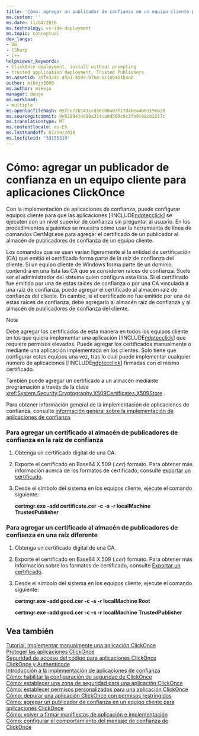 ```yaml
---
title: 'Cómo: agregar un publicador de confianza en un equipo cliente para aplicaciones ClickOnce | Microsoft Docs'
ms.custom: ''
ms.date: 11/04/2016
ms.technology: vs-ide-deployment
ms.topic: conceptual
dev_langs:
- VB
- CSharp
- C++
helpviewer_keywords:
- ClickOnce deployment, install without prompting
- trusted application deployment, Trusted Publishers
ms.assetid: 35fe324c-45a1-4509-b7be-5c18b4b1b4ab
author: mikejo5000
ms.author: mikejo
manager: douge
ms.workload:
- multiple
ms.openlocfilehash: 05fec72b143ccd36cb0a07f17d4bea4b6319eb20
ms.sourcegitcommit: 0e5289414d90a314ca0d560c0c3fe9c88cb2217c
ms.translationtype: MT
ms.contentlocale: es-ES
ms.lasthandoff: 07/19/2018
ms.locfileid: "39155319"
---
```

# <a name="how-to-add-a-trusted-publisher-to-a-client-computer-for-clickonce-applications"></a>Cómo: agregar un publicador de confianza en un equipo cliente para aplicaciones ClickOnce
Con la implementación de aplicaciones de confianza, puede configurar equipos cliente para que las aplicaciones [!INCLUDE[ndptecclick](../deployment/includes/ndptecclick_md.md)] se ejecuten con un nivel superior de confianza sin preguntar al usuario. En los procedimientos siguientes se muestra cómo usar la herramienta de línea de comandos CertMgr.exe para agregar el certificado de un publicador al almacén de publicadores de confianza de un equipo cliente.  
  
 Los comandos que se usan varían ligeramente si la entidad de certificación (CA) que emitió el certificado forma parte de la raíz de confianza del cliente. Si un equipo cliente de Windows forma parte de un dominio, contendrá en una lista las CA que se consideren raíces de confianza. Suele ser el administrador del sistema quien configura esta lista. Si el certificado fue emitido por una de estas raíces de confianza o por una CA vinculada a una raíz de confianza, puede agregar el certificado al almacén raíz de confianza del cliente. En cambio, si el certificado no fue emitido por una de estas raíces de confianza, debe agregarlo al almacén raíz de confianza y al almacén de publicadores de confianza del cliente.  
  
> [!NOTE]
>  Debe agregar los certificados de esta manera en todos los equipos cliente en los que quiera implementar una aplicación [!INCLUDE[ndptecclick](../deployment/includes/ndptecclick_md.md)] que requiere permisos elevados. Puede agregar los certificados manualmente o mediante una aplicación implementada en los clientes. Solo tiene que configurar estos equipos una vez, tras lo cual puede implementar cualquier número de aplicaciones [!INCLUDE[ndptecclick](../deployment/includes/ndptecclick_md.md)] firmadas con el mismo certificado.  
  
 También puede agregar un certificado a un almacén mediante programación a través de la clase <xref:System.Security.Cryptography.X509Certificates.X509Store> .  
  
 Para obtener información general de la implementación de aplicaciones de confianza, consulte [información general sobre la implementación de aplicaciones de confianza](../deployment/trusted-application-deployment-overview.md).  
  
### <a name="to-add-a-certificate-to-the-trusted-publishers-store-under-the-trusted-root"></a>Para agregar un certificado al almacén de publicadores de confianza en la raíz de confianza  
  
1.  Obtenga un certificado digital de una CA.  
  
2.  Exporte el certificado en Base64 X.509 (*.cer*) formato. Para obtener más información acerca de los formatos de certificado, consulte [exportar un certificado](http://go.microsoft.com/fwlink/?LinkId=164793).  
  
3.  Desde el símbolo del sistema en los equipos cliente, ejecute el comando siguiente:  
  
     **certmgr.exe -add certificate.cer -c -s -r localMachine TrustedPublisher**  
  
### <a name="to-add-a-certificate-to-the-trusted-publishers-store-under-a-different-root"></a>Para agregar un certificado al almacén de publicadores de confianza en una raíz diferente  
  
1.  Obtenga un certificado digital de una CA.  
  
2.  Exporte el certificado en Base64 X.509 (*.cer*) formato. Para obtener más información sobre los formatos de certificado, consulte [Exportar un certificado](http://go.microsoft.com/fwlink/?LinkId=164793).  
  
3.  Desde el símbolo del sistema en los equipos cliente, ejecute el comando siguiente:  
  
     **certmgr.exe -add good.cer -c -s -r localMachine Root**  
  
     **certmgr.exe -add good.cer -c -s -r localMachine TrustedPublisher**  
  
## <a name="see-also"></a>Vea también  
 [Tutorial: Implementar manualmente una aplicación ClickOnce](../deployment/walkthrough-manually-deploying-a-clickonce-application.md)   
 [Proteger las aplicaciones ClickOnce](../deployment/securing-clickonce-applications.md)   
 [Seguridad de acceso del código para aplicaciones ClickOnce](../deployment/code-access-security-for-clickonce-applications.md)   
 [ClickOnce y Authenticode](../deployment/clickonce-and-authenticode.md)   
 [Introducción a la implementación de aplicaciones de confianza](../deployment/trusted-application-deployment-overview.md)   
 [Cómo: habilitar la configuración de seguridad de ClickOnce](../deployment/how-to-enable-clickonce-security-settings.md)   
 [Cómo: establecer una zona de seguridad para una aplicación ClickOnce](../deployment/how-to-set-a-security-zone-for-a-clickonce-application.md)   
 [Cómo: establecer permisos personalizados para una aplicación ClickOnce](../deployment/how-to-set-custom-permissions-for-a-clickonce-application.md)   
 [Cómo: depurar una aplicación ClickOnce con permisos restringidos](../deployment/how-to-debug-a-clickonce-application-with-restricted-permissions.md)   
 [Cómo: agregar un publicador de confianza en un equipo cliente para aplicaciones ClickOnce](../deployment/how-to-add-a-trusted-publisher-to-a-client-computer-for-clickonce-applications.md)   
 [Cómo: volver a firmar manifiestos de aplicación e implementación](../deployment/how-to-re-sign-application-and-deployment-manifests.md)   
 [Cómo: configurar el comportamiento del mensaje de confianza de ClickOnce](../deployment/how-to-configure-the-clickonce-trust-prompt-behavior.md)